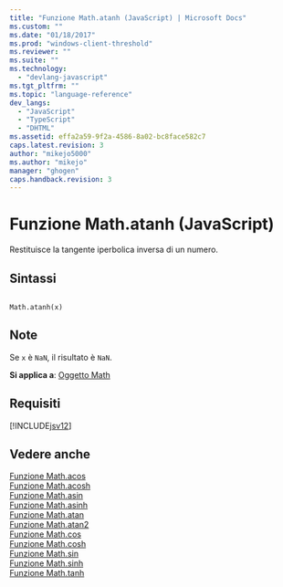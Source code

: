 ```yaml
---
title: "Funzione Math.atanh (JavaScript) | Microsoft Docs"
ms.custom: ""
ms.date: "01/18/2017"
ms.prod: "windows-client-threshold"
ms.reviewer: ""
ms.suite: ""
ms.technology: 
  - "devlang-javascript"
ms.tgt_pltfrm: ""
ms.topic: "language-reference"
dev_langs: 
  - "JavaScript"
  - "TypeScript"
  - "DHTML"
ms.assetid: effa2a59-9f2a-4586-8a02-bc8face582c7
caps.latest.revision: 3
author: "mikejo5000"
ms.author: "mikejo"
manager: "ghogen"
caps.handback.revision: 3
---
```

# Funzione Math.atanh (JavaScript)
Restituisce la tangente iperbolica inversa di un numero.  
  
## Sintassi  
  
```  
  
Math.atanh(x)   
```  
  
## Note  
 Se `x` è `NaN`, il risultato è `NaN`.  
  
 **Si applica a**: [Oggetto Math](../../javascript/reference/math-object-javascript.md)  
  
## Requisiti  
 [!INCLUDE[jsv12](../../javascript/reference/includes/jsv12-md.md)]  
  
## Vedere anche  
 [Funzione Math.acos](../../javascript/reference/math-acos-function-javascript.md)   
 [Funzione Math.acosh](../../javascript/reference/math-acosh-function-javascript.md)   
 [Funzione Math.asin](../../javascript/reference/math-asin-function-javascript.md)   
 [Funzione Math.asinh ](../../javascript/reference/math-asinh-function-javascript.md)   
 [Funzione Math.atan](../../javascript/reference/math-atan-function-javascript.md)   
 [Funzione Math.atan2](../../javascript/reference/math-atan2-function-javascript.md)   
 [Funzione Math.cos](../../javascript/reference/math-cos-function-javascript.md)   
 [Funzione Math.cosh ](../../javascript/reference/math-cosh-function-javascript.md)   
 [Funzione Math.sin](../../javascript/reference/math-sin-function-javascript.md)   
 [Funzione Math.sinh](../../javascript/reference/math-sinh-function-javascript.md)   
 [Funzione Math.tanh ](../../javascript/reference/math-tanh-function-javascript.md)